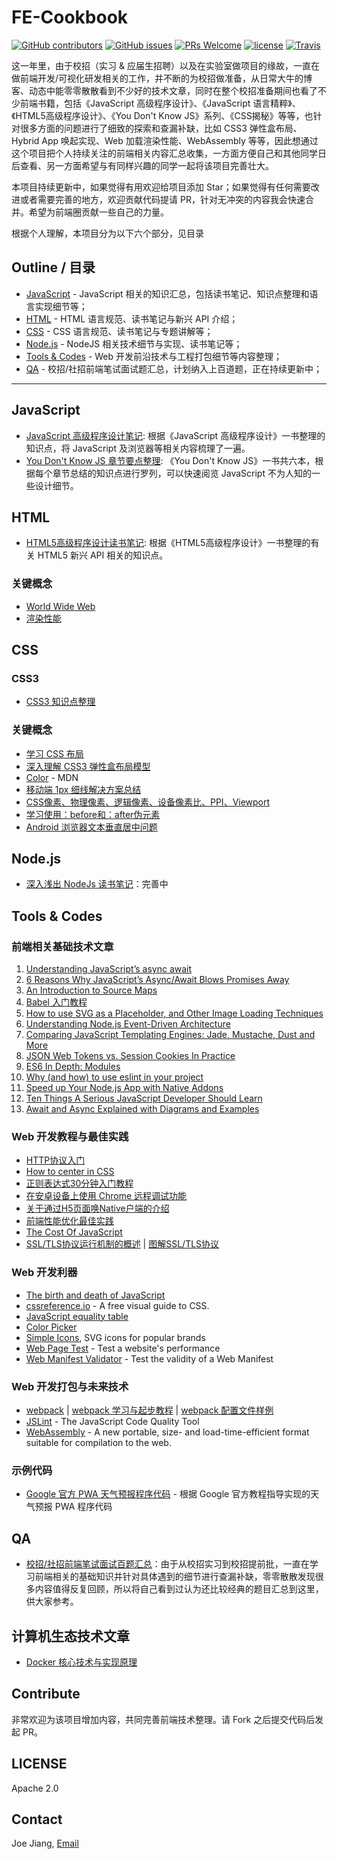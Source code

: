 # FE-Cookbook

[![GitHub contributors](https://img.shields.io/github/contributors/hijiangtao/FE-Cookbook.svg)]() [![GitHub issues](https://img.shields.io/github/issues/hijiangtao/FE-Cookbook.svg)]() [![PRs Welcome](https://img.shields.io/badge/PRs-welcome-brightgreen.svg)](#contribute) [![license](https://img.shields.io/github/license/hijiangtao/FE-Cookbook.svg)]() [![Travis](https://img.shields.io/travis/hijiangtao/FE-Cookbook/master.svg)]()

这一年里，由于校招（实习 & 应届生招聘）以及在实验室做项目的缘故，一直在做前端开发/可视化研发相关的工作，并不断的为校招做准备，从日常大牛的博客、动态中能零零散散看到不少好的技术文章，同时在整个校招准备期间也看了不少前端书籍，包括《JavaScript 高级程序设计》、《JavaScript 语言精粹》、《HTML5高级程序设计》、《You Don't Know JS》系列、《CSS揭秘》等等，也针对很多方面的问题进行了细致的探索和查漏补缺，比如 CSS3 弹性盒布局、Hybrid App 唤起实现、Web 加载渲染性能、WebAssembly 等等，因此想通过这个项目把个人持续关注的前端相关内容汇总收集，一方面方便自己和其他同学日后查看、另一方面希望与有同样兴趣的同学一起将该项目完善壮大。

本项目持续更新中，如果觉得有用欢迎给项目添加 Star；如果觉得有任何需要改进或者需要完善的地方，欢迎贡献代码提请 PR，针对无冲突的内容我会快速合并。希望为前端圈贡献一些自己的力量。

根据个人理解，本项目分为以下六个部分，见目录

## Outline / 目录

* [JavaScript](#javascript) - JavaScript 相关的知识汇总，包括读书笔记、知识点整理和语言实现细节等；
* [HTML](#html) - HTML 语言规范、读书笔记与新兴 API 介绍；
* [CSS](#css) - CSS 语言规范、读书笔记与专题讲解等；
* [Node.js](#nodejs) - NodeJS 相关技术细节与实现、读书笔记等；
* [Tools & Codes](#tools--codes) - Web 开发前沿技术与工程打包细节等内容整理；
* [QA](#qa) - 校招/社招前端笔试面试题汇总，计划纳入上百道题，正在持续更新中；

----

## JavaScript

* [JavaScript 高级程序设计笔记](./JavaScript.md): 根据《JavaScript 高级程序设计》一书整理的知识点，将 JavaScript 及浏览器等相关内容梳理了一遍。
* [You Don't Know JS 章节要点整理](./YDKJS.md): 《You Don't Know JS》一书共六本，根据每个章节总结的知识点进行罗列，可以快速阅览 JavaScript 不为人知的一些设计细节。

## HTML

* [HTML5高级程序设计读书笔记](./HTML.md): 根据《HTML5高级程序设计》一书整理的有关 HTML5 新兴 API 相关的知识点。

### 关键概念

* [World Wide Web](https://en.wikipedia.org/wiki/World_Wide_Web)
* [渲染性能](https://developers.google.com/web/fundamentals/performance/rendering/)

## CSS

### CSS3

* [CSS3 知识点整理](./CSS3.md)

### 关键概念

* [学习 CSS 布局](http://zh.learnlayout.com/)
* [深入理解 CSS3 弹性盒布局模型](https://www.ibm.com/developerworks/cn/web/1409_chengfu_css3flexbox/)
* [Color](https://developer.mozilla.org/en-US/docs/Web/CSS/color_value) - MDN
* [移动端 1px 细线解决方案总结](http://www.cnblogs.com/lunarorbitx/p/5287309.html)
* [CSS像素、物理像素、逻辑像素、设备像素比、PPI、Viewport](https://github.com/jawil/blog/issues/21)
* [学习使用：before和：after伪元素](http://www.w3cplus.com/css3/learning-to-use-the-before-and-after-pseudo-elements-in-css.html)
* [Android 浏览器文本垂直居中问题](http://imweb.io/topic/5848d0fc9be501ba17b10a94)

## Node.js

* [深入浅出 NodeJs 读书笔记](./Node.md)：完善中

## Tools & Codes

### 前端相关基础技术文章

1. [Understanding JavaScript’s async await](https://ponyfoo.com/articles/understanding-javascript-async-await)
2. [6 Reasons Why JavaScript’s Async/Await Blows Promises Away](https://hackernoon.com/6-reasons-why-javascripts-async-await-blows-promises-away-tutorial-c7ec10518dd9)
3. [An Introduction to Source Maps](http://blog.teamtreehouse.com/introduction-source-maps)
4. [Babel 入门教程](http://www.ruanyifeng.com/blog/2016/01/babel.html)
5. [How to use SVG as a Placeholder, and Other Image Loading Techniques](https://medium.freecodecamp.org/using-svg-as-placeholders-more-image-loading-techniques-bed1b810ab2c)
6. [Understanding Node.js Event-Driven Architecture](https://medium.freecodecamp.org/understanding-node-js-event-driven-architecture-223292fcbc2d)
7. [Comparing JavaScript Templating Engines: Jade, Mustache, Dust and More](https://developer.ibm.com/node/2014/11/11/compare-javascript-templates-jade-mustache-dust/)
8. [JSON Web Tokens vs. Session Cookies In Practice](https://ponyfoo.com/articles/json-web-tokens-vs-session-cookies)
9. [ES6 In Depth: Modules](https://hacks.mozilla.org/2015/08/es6-in-depth-modules/)
10. [Why (and how) to use eslint in your project](https://medium.com/the-node-js-collection/why-and-how-to-use-eslint-in-your-project-742d0bc61ed7)
11. [Speed up Your Node.js App with Native Addons](https://medium.com/the-node-js-collection/speed-up-your-node-js-app-with-native-addons-5e76a06f4a40)
12. [Ten Things A Serious JavaScript Developer Should Learn](https://benmccormick.org/2017/07/19/ten-things-javascript/)
13. [Await and Async Explained with Diagrams and Examples](http://nikgrozev.com/2017/10/01/async-await/)

### Web 开发教程与最佳实践

* [HTTP协议入门](http://www.ruanyifeng.com/blog/2016/08/http.html)
* [How to center in CSS](http://howtocenterincss.com/)
* [正则表达式30分钟入门教程](https://deerchao.net/tutorials/regex/regex.htm)
* [在安卓设备上使用 Chrome 远程调试功能](http://wiki.jikexueyuan.com/project/chrome-devtools/remote-debugging-on-android.html)
* [关于通过H5页面唤Native户端的介绍](https://github.com/AlanZhang001/H5CallUpNative)
* [前端性能优化最佳实践](https://csspod.com/frontend-performance-best-practices/)
* [The Cost Of JavaScript](https://medium.com/dev-channel/the-cost-of-javascript-84009f51e99e)
* [SSL/TLS协议运行机制的概述](http://www.ruanyifeng.com/blog/2014/02/ssl_tls.html) | [图解SSL/TLS协议](http://www.ruanyifeng.com/blog/2014/09/illustration-ssl.html)

### Web 开发利器

* [The birth and death of JavaScript](https://www.destroyallsoftware.com/talks/the-birth-and-death-of-javascript)
* [cssreference.io](http://cssreference.io/) - A free visual guide to CSS.
* [JavaScript equality table](http://dorey.github.io/JavaScript-Equality-Table/)
* [Color Picker](http://colorizer.org/)
* [Simple Icons](https://simpleicons.org/), SVG icons for popular brands
* [Web Page Test](https://www.webpagetest.org/) - Test a website's performance
* [Web Manifest Validator](https://manifest-validator.appspot.com/) - Test the validity of a Web Manifest

### Web 开发打包与未来技术

* [webpack](http://webpack.github.io/) | [webpack 学习与起步教程](./config/webpack.md) | [webpack 配置文件样例](./config/webpack.config.js)
* [JSLint](http://www.jslint.com/) - The JavaScript Code Quality Tool
* [WebAssembly](http://webassembly.org/) - A new portable, size- and load-time-efficient format suitable for compilation to the web.

### 示例代码

* [Google 官方 PWA 天气预报程序代码](./PWA/) - 根据 Google 官方教程指导实现的天气预报 PWA 程序代码

## QA

* [校招/社招前端笔试面试百题汇总](./Tricks.md)：由于从校招实习到校招提前批，一直在学习前端相关的基础知识并针对具体遇到的细节进行查漏补缺，零零散散发现很多内容值得反复回顾，所以将自己看到过认为还比较经典的题目汇总到这里，供大家参考。

## 计算机生态技术文章

* [Docker 核心技术与实现原理](https://draveness.me/docker)

## Contribute

非常欢迎为该项目增加内容，共同完善前端技术整理。请 Fork 之后提交代码后发起 PR。

## LICENSE

Apache 2.0

## Contact

Joe Jiang, [Email](mailto:hijiangtao@gmail.com)
